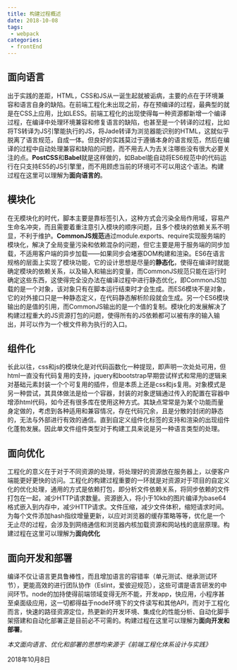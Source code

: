 ```yaml
---
title: 构建过程概述  
date: 2018-10-08
tags:
 - webpack        
categories: 
 - frontEnd
---
```


## 面向语言

出于实践的差距，HTML，CSS和JS从一诞生起就被诟病，主要的点在于环境兼容和语言自身的缺陷。在前端工程化未出现之前，存在预编译的过程，最典型的就是在CSS上应用，比如LESS。前端工程化的出现使得每一种资源都新增一个编译过程，在编译中处理环境兼容和修复语言的缺陷，也甚至是一个转译的过程，比如将TS转译为JS引擎能执行的JS，将Jade转译为浏览器能识别的HTML，这就似乎脱离了语言规范，自成一体。但良好的实践莫过于遵循本身的语言规范，然后在编译的过程中自动处理兼容和缺陷的问题，而不用去人为去关注哪些没有很大必要关注的点。**PostCSS**和**Babel**就是这样做的，如Babel能自动将ES6规范中的代码运行在只支持ES5的JS引擎里，而不用顾虑当前的环境可不可以用这个语法。构建过程在这里可以理解为**面向语言的**。


## 模块化

在无模块化的时代，脚本主要是靠标签引入，这种方式会污染全局作用域，容易产生命名冲突，而且需要着重注意引入模块的顺序问题，且多个模块的依赖关系不明显，不利于维护。**CommonJS规范**通过module.exports、require实现服务端的模块化，解决了全局变量污染和依赖混杂的问题，但它主要是用于服务端的同步加载，不适用客户端的异步加载——如果同步会堵塞DOM构建和渲染。ES6在语言规格的层面上实现了模块功能，它的设计思想是尽量的**静态化**，使得在编译时就能确定模块的依赖关系，以及输入和输出的变量，而CommonJS规范只能在运行时确定这些东西，这使得完全没办法在编译过程中进行静态优化，即CommonJS加载的是一个对象，该对象只有在脚本运行结束时才会生成。而ES6模块不是对象，它的对外接口只是一种静态定义，在代码静态解析阶段就会生成。另一个ES6模块输出的是值的引用，而CommonJS输出的是一个值的复制。模块化的发展解决了构建过程重大的JS资源打包的问题，使得所有的JS依赖都可以被有序的输入输出，并可以作为一个根文件称为执行的入口。

## 组件化

长此以往，css和js的模块化是对代码函数化一种提现，即声明一次处处可用，但html一直没有代码复用的支持，jquery和bootstrap早期尝试样式和常用的逻辑来对基础元素封装一个个可复用的插件，但是本质上还是css和js复用。对象模式是另一种尝试，其具体做法是给一个容器，封装的对象逻辑通过传入的配置在容器中增添html代码，如今还有很多库在使用这种方式。其缺点常常是为某个功能而量身定做的，考虑到各种适用和兼容情况，存在代码冗余，且是分散的封闭的静态的，无法与外部进行有效的通信。直到自定义组件化标签的支持和渲染的出现组件化蓬勃发展。因此单文件组件类型对于构建工具来说是另一种语言类型的处理。

## 面向优化

工程化的意义在于对于不同资源的处理，将处理好的资源放在服务器上，以便客户端能更好更快的访问。工程化的构建过程重要的一环就是对资源对于项目的自定义化的优化处理，通用的方式是依赖打包，即分析文件依赖关系，将同步依赖的文件打包在一起，减少HTTP请求数量。资源嵌入，将小于10kb的图片编译为base64格式嵌入到内存中，减少HTTP请求。文件压缩，减少文件体积，缩短请求时间。为每个文件添加hash指纹增量更新，以应对浏览器的缓存策略等等，优化是一个无止尽的过程，会涉及到网络通信和浏览器内核加载资源和网站栈的底层原理。构建过程在这里可以理解为**面向优化**

## 面向开发和部署

编译不仅让语言更具鲁棒性，而且增加语言的容错率（单元测试、继承测试环节），更能高效的进行团队协作（Eslint，爱彼迎规范），这些可谓是语言研发的中间环节。node的加持使得前端领域变得无所不能，开发app，快应用，小程序甚至桌面级应用，这一切都得益于node环境下的文件读写和其他API，而对于工程化而言，快速的路径资源定位，热更新的开发环境、集成化的性能分析、自动化脚手架搭建和自动化部署正是目前必不可需的。构建过程在这里可以理解为**面向开发和部署**。


*本文面向语言、优化和部署的思想均来源于《前端工程化体系设计与实践》*

2018年10月8日




